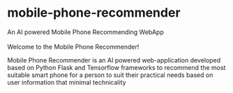 # mobile-phone-recommender
An AI powered Mobile Phone Recommending WebApp<br><br>
Welcome to the Mobile Phone Recommender!

Mobile Phone Recommender is an AI powered web-application developed based on Python Flask and Tensorflow frameworks to recommend the most suitable smart phone for a person to suit their practical needs based on user information that minimal technicality
